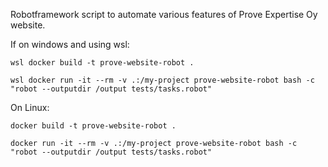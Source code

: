 Robotframework script to automate various features of Prove Expertise Oy website.

If on windows and using wsl:
```
wsl docker build -t prove-website-robot .

wsl docker run -it --rm -v .:/my-project prove-website-robot bash -c "robot --outputdir /output tests/tasks.robot"
```

On Linux:
```
docker build -t prove-website-robot .

docker run -it --rm -v .:/my-project prove-website-robot bash -c "robot --outputdir /output tests/tasks.robot"
```
